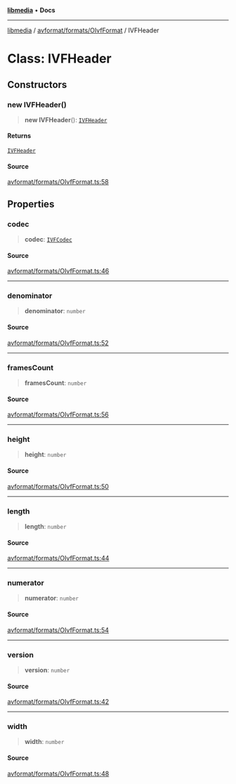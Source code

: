 [**libmedia**](../../../../README.md) • **Docs**

***

[libmedia](../../../../README.md) / [avformat/formats/OIvfFormat](../README.md) / IVFHeader

# Class: IVFHeader

## Constructors

### new IVFHeader()

> **new IVFHeader**(): [`IVFHeader`](IVFHeader.md)

#### Returns

[`IVFHeader`](IVFHeader.md)

#### Source

[avformat/formats/OIvfFormat.ts:58](https://github.com/zhaohappy/libmedia/blob/83708827f1f74f03ced670ca9bc2d9d1e5e5366a/src/avformat/formats/OIvfFormat.ts#L58)

## Properties

### codec

> **codec**: [`IVFCodec`](../enumerations/IVFCodec.md)

#### Source

[avformat/formats/OIvfFormat.ts:46](https://github.com/zhaohappy/libmedia/blob/83708827f1f74f03ced670ca9bc2d9d1e5e5366a/src/avformat/formats/OIvfFormat.ts#L46)

***

### denominator

> **denominator**: `number`

#### Source

[avformat/formats/OIvfFormat.ts:52](https://github.com/zhaohappy/libmedia/blob/83708827f1f74f03ced670ca9bc2d9d1e5e5366a/src/avformat/formats/OIvfFormat.ts#L52)

***

### framesCount

> **framesCount**: `number`

#### Source

[avformat/formats/OIvfFormat.ts:56](https://github.com/zhaohappy/libmedia/blob/83708827f1f74f03ced670ca9bc2d9d1e5e5366a/src/avformat/formats/OIvfFormat.ts#L56)

***

### height

> **height**: `number`

#### Source

[avformat/formats/OIvfFormat.ts:50](https://github.com/zhaohappy/libmedia/blob/83708827f1f74f03ced670ca9bc2d9d1e5e5366a/src/avformat/formats/OIvfFormat.ts#L50)

***

### length

> **length**: `number`

#### Source

[avformat/formats/OIvfFormat.ts:44](https://github.com/zhaohappy/libmedia/blob/83708827f1f74f03ced670ca9bc2d9d1e5e5366a/src/avformat/formats/OIvfFormat.ts#L44)

***

### numerator

> **numerator**: `number`

#### Source

[avformat/formats/OIvfFormat.ts:54](https://github.com/zhaohappy/libmedia/blob/83708827f1f74f03ced670ca9bc2d9d1e5e5366a/src/avformat/formats/OIvfFormat.ts#L54)

***

### version

> **version**: `number`

#### Source

[avformat/formats/OIvfFormat.ts:42](https://github.com/zhaohappy/libmedia/blob/83708827f1f74f03ced670ca9bc2d9d1e5e5366a/src/avformat/formats/OIvfFormat.ts#L42)

***

### width

> **width**: `number`

#### Source

[avformat/formats/OIvfFormat.ts:48](https://github.com/zhaohappy/libmedia/blob/83708827f1f74f03ced670ca9bc2d9d1e5e5366a/src/avformat/formats/OIvfFormat.ts#L48)
